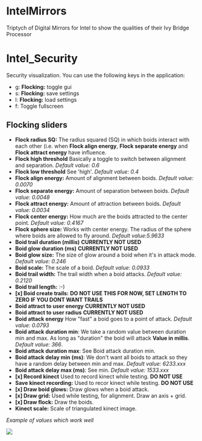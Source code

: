 IntelMirrors
============

Triptych of Digital Mirrors for Intel to show the qualities of their Ivy Bridge Processor


Intel_Security
==============
Security visualization. You can use the following keys in the application:

 - g: **Flocking:** toggle gui
 - s: **Flocking:** save settings
 - l: **Flocking:** load settings
 - f: Toggle fullscreen
 
 ## Flocking sliders
 
  - **Flock radius SQ:** The radius squared (SQ) in which boids interact with 
    each other (i.e. when **Flock align energy**, **Flock separate energy** and 
    **Flock attract energy** have influence.
  - **Flock high threshold** Basically a toggle to switch between alignment and
     separation. *Default value: 0.6*
  - **Flock low threshold** See 'high'. *Default value: 0.4*
  - **Flock align energy:** Amount of alignment between boids. *Default value: 0.0070*
  - **Flock separate energy:** Amount of separation between boids. *Default value: 0.0048*
  - **Flock attract energy:** Amount of attraction between boids. *Default value: 0.0034*
  - **Flock center energy:** How much are the boids attracted to the center point. *Default value: 0.4167*
  - **Flock sphere size:** Works with center energy. The radius of the sphere where boids are allowed to fly around. *Default value:5.9633*
  - **Boid trail duration (millis)** **CURRENTLY NOT USED**
  - **Boid glow duration (ms)** **CURRENTLY NOT USED**
  - **Boid glow size:** The size of glow around a boid when it's in attack mode. *Default value: 0.246*
  - **Boid scale:** The scale of a boid. *Default value: 0.0933*
  - **Boid trail width:** The trail width when a boid attacks. *Default value: 0.2120*
  - **Boid trail length:** :-) 
  - **[x] Boid create trails:** **DO NOT USE THIS FOR NOW, SET LENGTH TO ZERO IF YOU DONT WANT TRAILS**
  - **Boid attract to user energy** **CURRENTLY NOT USED**
  - **Boid attract to user radius** **CURRENTLY NOT USED**
  - **Boid attack energy** How "fast" a boid goes to a point of attack. *Default value: 0.0793*
  - **Boid attack duration min**:  We take a random value between duration min and max. As long as "duration" the boid will attack **Value in millis**. *Default value: 366*.
  - **Boid attack duration max**: See Boid attack duration min.
  - **Boid attack delay min (ms)**: We don't want all boids to attack so they have a random delay between min and max. *Default value: 6233.xxx*
  - **Boid attack delay max (ms)**: See min. *Default value: 1533.xxx*
  - **[x] Record kinect** Used to record kinect while testing. **DO NOT USE**
  - **Save kinect recording:** Used to recor kinect while testing. **DO NOT USE**
  - **[x] Draw boid glows:** Draw glows when a boid attack.
  - **[x] Draw grid:** Used while testing, for alignment. Draw an axis + grid.
  - **[x] Draw flock:** Draw the boids.
  - **Kinect scale:** Scale of triangulated kinect image.
  
 *Example of values which work well*
 
 <img src="http://upload.roxlu.com/server/php/files/Screen%20shot%202012-07-10%20at%2011.20.21%20AM.png">
 
 